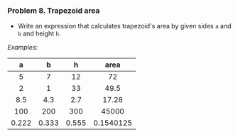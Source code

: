 ### Problem 8. Trapezoid area
*	Write an expression that calculates trapezoid's area by given sides `a` and `b` and height `h`.

_Examples:_

|   a   |   b   |   h   |    area   |
|:-----:|:-----:|:-----:|:---------:|
| 5     | 7     | 12    | 72        |
| 2     | 1     | 33    | 49.5      |
| 8.5   | 4.3   | 2.7   | 17.28     |
| 100   | 200   | 300   | 45000     |
| 0.222 | 0.333 | 0.555 | 0.1540125 |

